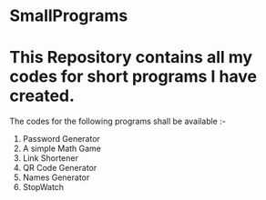 # SmallPrograms

<h1> This Repository contains all my codes for short programs I have created. </h1>

The codes for the following programs shall be available :-
1. Password Generator
2. A simple Math Game
3. Link Shortener
4. QR Code Generator
5. Names Generator
6. StopWatch 
